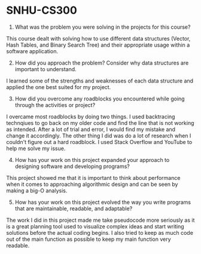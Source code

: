 # SNHU-CS300
1. What was the problem you were solving in the projects for this course?

This course dealt with solving how to use different data structures (Vector, Hash Tables, and Binary Search Tree) and their appropriate usage within a software application.

2. How did you approach the problem? Consider why data structures are important to understand.

I learned some of the strengths and weaknesses of each data structure and applied the one best suited for my project.

3. How did you overcome any roadblocks you encountered while going through the activities or project?

I overcame most roadblocks by doing two things. I used backtracing technqiues to go back on my older code and find the line that is not working as intended. After a lot of trial and error, I would find my mistake and change it accordingly. The other thing I did was do a lot of research when I couldn't figure out a hard roadblock. I used Stack Overflow and YouTube to help me solve my issue.

4. How has your work on this project expanded your approach to designing software and developing programs?

This project showed me that it is important to think about performance when it comes to approaching algorithmic design and can be seen by making a big-O analysis.

5. How has your work on this project evolved the way you write programs that are maintainable, readable, and adaptable?
   
The work I did in this project made me take pseudocode more seriously as it is a great planning tool used to visualize complex ideas and start writing solutions before the actual coding begins. I also tried to keep as much code out of the main function as possible to keep my main function very readable. 
